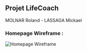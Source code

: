 ## Projet LifeCoach
MOLNAR Roland - LASSAGA Mickael


### Homepage Wireframe :

![Homepage Wireframe](https://i.imgur.com/mkouCSH.jpg)
